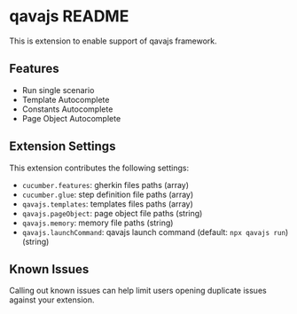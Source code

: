 # qavajs README

This is extension to enable support of qavajs framework.

## Features

- Run single scenario
- Template Autocomplete
- Constants Autocomplete
- Page Object Autocomplete

## Extension Settings

This extension contributes the following settings:

* `cucumber.features`: gherkin files paths (array)
* `cucumber.glue`: step definition file paths (array)
* `qavajs.templates`: templates files paths (array)
* `qavajs.pageObject`: page object file paths (string)
* `qavajs.memory`: memory file paths (string)
* `qavajs.launchCommand`: qavajs launch command (default: `npx qavajs run`) (string)

## Known Issues

Calling out known issues can help limit users opening duplicate issues against your extension.